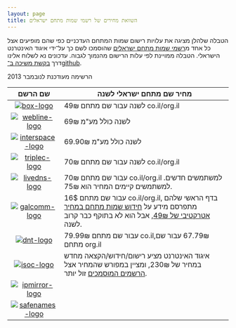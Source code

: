 ```yaml
---
layout: page
title: השוואת מחירים של רשמי שמות מתחם ישראלים
---
```


הטבלה שלהלן מציגה את עלויות רישום שמות המתחם העדכניים כפי שהם מופיעים אצל כל אחד מ[רשמי שמות מתחם ישראלים] שהוסמכו לשם כך על־ידי איגוד האינטרנט הישראלי. הטבלה ממויינת לפי עלות הרישום מהנמוך לגבוה. עדכונים נא לשלוח אלינו דרך [בקשת משיכה ב־github].

הרשימה מעודכנת לנובמבר 2013

| שם הרשם | מחיר שם מתחם ישראלי לשנה |
|:--------:| ------------------------- |
|[![box-logo]][box]                | 49₪  לשנה עבור שם מתחם co.il/org.il
|[![webline-logo]][WebLine]        | 69₪ לשנה כולל מע"מ 
|[![interspace-logo]][InterSpace]  | 69.90₪ לשנה כולל מע"מ
|[![triplec-logo]][TripleC]        | 70₪ לשנה עבור שם מתחם co.il/org.il
|[![livedns-logo]][LiveDNS]        | 70₪ עבור שם מתחם co.il/org.il למשתמשים חדשים. למשתמשים קיימים המחיר הוא 75₪.
|[![galcomm-logo]][Galcomm]        | 16$ עבור שם מתחם co.il/org.il, בדף הראשי שלהם מתפרסם מידע על [חידוש שמות מתחם במחיר אטרקטיבי של 49₪](http://www.galcomm.co.il/RenewDomian.aspx), אבל הוא לא בתוקף כבר קרוב לשנה. 
|[![dnt-logo]][Domain The Net]     | 79.99₪ עבור שם מתחם co.il,‏ 67.79₪ עבור שם מתחם org.il
|[![isoc-logo]][isoc]              | איגוד האינטרנט מציע רישום/חידוש/הקצאה מחדש במחיר של 230₪, ומציין במפורש שהמחיר אצל [הרשמים המוסמכים] זול יותר.
|[![ipmirror-logo]][IP Mirror]     |
|[![safenames-logo]][Safenames]    |
 

[isoc]:           http://www.isoc.org.il/domain_heb/registration_direct.html

[הרשמים המוסמכים]: http://www.isoc.org.il/domain_heb/registration.html
[WebLine]:        http://www.webline.co.il/Site/he/pages/homePage.asp
[LiveDNS]:        https://domains.livedns.co.il/QuickDomReg.aspx
[Galcomm]:        http://www.galcomm.co.il/
[TripleC]:        https://store.ccccloud.com/index.php?NAME_PATH=domainservices
[Domain The Net]: https://www.domainthenet.com/he/buydomain.aspx
[Safenames]:      http://www.safenames.net
[IP Mirror]:      http://www.ipmirror.com
[InterSpace]:     http://www.internic.co.il/isoc.html
[box]:            http://box.co.il
[up]:             http://up.co.il
[isoc-logo]:       http://www.isoc.org.il/images_n/isoc_logo.png
[box-logo]:        http://www.isoc.org.il/images_n/registrars/logo-GI.png
[webline-logo]:    http://www.isoc.org.il/images_n/registrars/logo-PG.png
[interspace-logo]: http://www.isoc.org.il/images_n/registrars/logo-IS.png
[triplec-logo]:    http://www.isoc.org.il/images_n/registrars/logo-TC.png
[livedns-logo]:    http://www.isoc.org.il/images_n/registrars/logo-LD.png
[galcomm-logo]:    http://www.isoc.org.il/images_n/registrars/logo-GC.png
[dnt-logo]:        http://www.isoc.org.il/images_n/registrars/logo-DT.png
[ipmirror-logo]:   http://www.isoc.org.il/images_n/registrars/logo-IM.png
[safenames-logo]:  http://www.isoc.org.il/images_n/registrars/logo-SN.png

[רשמי שמות מתחם ישראלים]: http://www.isoc.org.il/domain_heb/registration.html
[בקשת משיכה ב־github]: https://github.com/tomer/IsraeliDomains/blob/gh-pages/index.md
